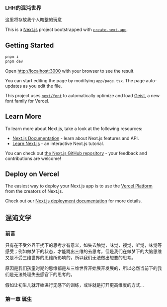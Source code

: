 ### LHH的混沌世界

这里将存放我个人瞎整的玩意


This is a [Next.js](https://nextjs.org) project bootstrapped with [`create-next-app`](https://nextjs.org/docs/app/api-reference/cli/create-next-app).

## Getting Started

```bash
pnpm i 
pnpm dev
```

Open [http://localhost:3000](http://localhost:3000) with your browser to see the result.

You can start editing the page by modifying `app/page.tsx`. The page auto-updates as you edit the file.

This project uses [`next/font`](https://nextjs.org/docs/app/building-your-application/optimizing/fonts) to automatically optimize and load [Geist](https://vercel.com/font), a new font family for Vercel.

## Learn More

To learn more about Next.js, take a look at the following resources:

- [Next.js Documentation](https://nextjs.org/docs) - learn about Next.js features and API.
- [Learn Next.js](https://nextjs.org/learn) - an interactive Next.js tutorial.

You can check out [the Next.js GitHub repository](https://github.com/vercel/next.js) - your feedback and contributions are welcome!

## Deploy on Vercel

The easiest way to deploy your Next.js app is to use the [Vercel Platform](https://vercel.com/new?utm_medium=default-template&filter=next.js&utm_source=create-next-app&utm_campaign=create-next-app-readme) from the creators of Next.js.

Check out our [Next.js deployment documentation](https://nextjs.org/docs/app/building-your-application/deploying) for more details.


## 混沌文学

### 前言

只有在不受外界干扰下的思考才有意义，如失去触觉，味觉，视觉，听觉，味觉等感受；例如做梦下的状态，才能跳出三维的去思考，但是我们在做梦下的大脑思维又是不受三维世界的思维所影响的，所以我们无法做出想要的思考。

原因是我们孩童时期的思维都是从三维世界开始展开发展的，所以必然当前下的我们是无法处理失去感官下的思考的。

假如让初生儿就开始进行无感下的训练，或许就是打开更高维度的方式...

### 第一章 诞生

